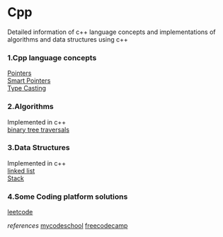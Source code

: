 # Cpp
Detailed information of c++ language concepts and implementations of algorithms and data structures using c++

### 1.Cpp language concepts
[Pointers](https://github.com/takasidk/cpp/tree/master/C%2B%2B%20Language/pointers)\
[Smart Pointers](https://github.com/takasidk/cpp/tree/master/C%2B%2B%20Language/smart_pointers)\
[Type Casting](https://github.com/takasidk/cpp/tree/master/C%2B%2B%20Language/type_casting)

### 2.Algorithms 
Implemented in c++\
[binary tree traversals](https://github.com/takasidk/cpp/tree/master/cpp_algorithms/BinaryTrees)

### 3.Data Structures
Implemented in c++\
[linked list](https://github.com/takasidk/cpp/tree/master/data_structures_implementations/Linked_list)\
[Stack](https://github.com/takasidk/cpp/tree/master/data_structures_implementations/Stack)

### 4.Some Coding platform solutions
[leetcode](https://github.com/takasidk/cpp/tree/master/Solutions/leetcodeSolutions)

*references* [mycodeschool](http://www.mycodeschool.com/) [freecodecamp](https://www.google.com/url?sa=t&rct=j&q=&esrc=s&source=web&cd=&cad=rja&uact=8&ved=2ahUKEwjH_IrPuKDvAhWazTgGHZu_AZ0QFjAAegQIARAE&url=https%3A%2F%2Fwww.freecodecamp.org%2F&usg=AOvVaw2O9Sbs3zh9NHmRpWZrEZt-)

